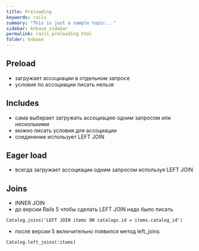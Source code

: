 ```yaml
---
title: Preloading
keywords: rails
summary: "This is just a sample topic..."
sidebar: knbase_sidebar
permalink: rails_preloading.html
folder: knbase
---
```


## Preload
- загружает ассоциации в отдельном запросе
- условия по ассоциации писать нельзя

## Includes
- сама выбирает загружать ассоциацию одним запросом или несколькими
- можно писать условия для ассоциации
- соединение использует LEFT JOIN

## Eager load
- всегда загружает ассоциации одним запросом используя LEFT JOIN

## Joins
- INNER JOIN
- до версии Rails 5 чтобы сделать LEFT JOIN надо было писать
```
Catalog.joins('LEFT JOIN items ON catalogs.id = items.catalog_id')
```
- после версии 5 включительно появился метод left_joins
```
Catalog.left_joins(:items)
```